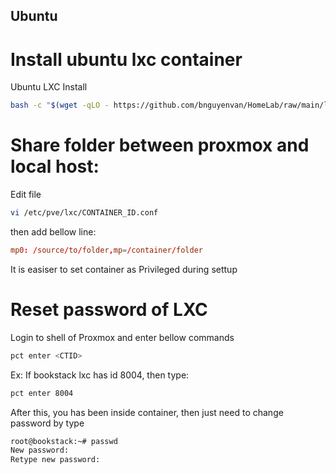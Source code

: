 Ubuntu
--------

# Install ubuntu lxc container

Ubuntu LXC Install

```bash
bash -c "$(wget -qLO - https://github.com/bnguyenvan/HomeLab/raw/main/lxc/ubuntu.sh)"
```

# Share folder between proxmox and local host:
Edit file
```bash
vi /etc/pve/lxc/CONTAINER_ID.conf
```
then add bellow line:
```conf
mp0: /source/to/folder,mp=/container/folder
```
It is easiser to set container as Privileged during settup

# Reset password of LXC
Login to shell of Proxmox and enter bellow commands
```bash
pct enter <CTID>
```
Ex: If bookstack lxc has id 8004, then type:
```bash
pct enter 8004
```
After this, you has been inside container, then just need to change password by type
```bash
root@bookstack:~# passwd
New password: 
Retype new password: 
```
